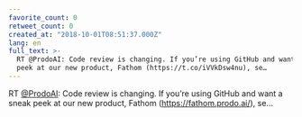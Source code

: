 ```yaml
---
favorite_count: 0
retweet_count: 0
created_at: "2018-10-01T08:51:37.000Z"
lang: en
full_text: >-
  RT @ProdoAI: Code review is changing. If you’re using GitHub and want a sneak
  peek at our new product, Fathom (https://t.co/iVVkDsw4nu), se…
---
```


RT [@ProdoAI](https://twitter.com/ProdoAI): Code review is changing. If you’re
using GitHub and want a sneak peek at our new product, Fathom
(<https://fathom.prodo.ai/>), se…

